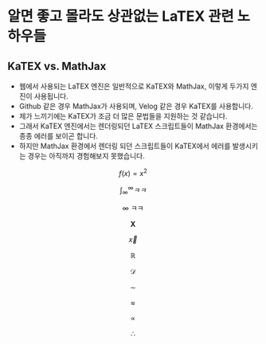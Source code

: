 # 알면 좋고 몰라도 상관없는 LaTEX 관련 노하우들
## KaTEX vs. MathJax

* 웹에서 사용되는 LaTEX 엔진은 일반적으로 KaTEX와 MathJax, 이렇게 두가지 엔진이 사용됩니다.
* Github 같은 경우 MathJax가 사용되며, Velog 같은 경우 KaTEX를 사용합니다.
* 제가 느끼기에는 KaTEX가 조금 더 많은 문법들을 지원하는 것 같습니다. 
* 그래서 KaTEX 엔진에서는 렌더링되던 LaTEX 스크립트들이 MathJax 환경에서는 종종 에러를 보이곤 합니다.
* 하지만 MathJax 환경에서 렌더링 되던 스크립트들이 KaTEX에서 에러를 발생시키는 경우는 아직까지 경험해보지 못했습니다.

$$
f(x) = x^2 \tag{Eq 1.}
$$


$$
\int_{\infty}^{\infty} ㅋㅋ
$$

$$
\infty~\text{ㅋㅋ}
$$

$$
\mathbf X
$$

$$
\vec x
$$

$$
\mathbb R
$$

$$
\mathcal D
$$


$$
\sim
$$

$$
\approx
$$

$$
\propto
$$

$$
\therefore
$$
